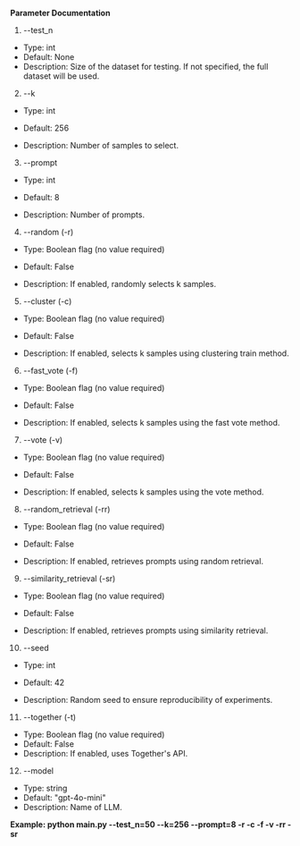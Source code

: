 **Parameter Documentation**

1. --test_n

- Type: int
- Default: None
- Description: Size of the dataset for testing. If not specified, the full dataset will be used.

2. --k

- Type: int

- Default: 256

- Description: Number of samples to select.

3. --prompt

- Type: int

- Default: 8

- Description: Number of prompts.

4. --random (-r)

- Type: Boolean flag (no value required)

- Default: False

- Description: If enabled, randomly selects k samples.

5. --cluster (-c)

- Type: Boolean flag (no value required)

- Default: False

- Description: If enabled, selects k samples using clustering train method.

6. --fast_vote (-f)

- Type: Boolean flag (no value required)

- Default: False

- Description: If enabled, selects k samples using the fast vote method.

7. --vote (-v)

- Type: Boolean flag (no value required)

- Default: False

- Description: If enabled, selects k samples using the vote method.

8. --random_retrieval (-rr)

- Type: Boolean flag (no value required)

- Default: False

- Description: If enabled, retrieves prompts using random retrieval.

9. --similarity_retrieval (-sr)

- Type: Boolean flag (no value required)

- Default: False

- Description: If enabled, retrieves prompts using similarity retrieval.

10. --seed

- Type: int

- Default: 42

- Description: Random seed to ensure reproducibility of experiments.

11. --together (-t)

- Type: Boolean flag (no value required)
- Default: False
- Description: If enabled, uses Together's API.

12. --model 

- Type: string
- Default: "gpt-4o-mini"
- Description: Name of LLM.

**Example: python main.py --test_n=50 --k=256 --prompt=8 -r -c -f -v -rr -sr**